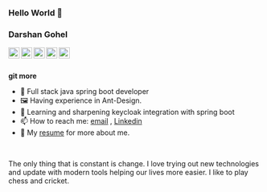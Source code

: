 ### Hello World 👋

### Darshan Gohel
<a href="https://www.linkedin.com/in/darshan-g-b3a5b2155/">
  <img align="left" alt="LinkedIn" width="22px" src="https://cdn.jsdelivr.net/npm/simple-icons@3.1.0/icons/linkedin.svg" />
</a>
<a href="mailto:darshan.gohel619@email.com">
  <img align="left" alt="'Gmail" width="22px" src="https://cdn.jsdelivr.net/npm/simple-icons@3.1.0/icons/gmail.svg" />
</a>
<a href="https://www.codechef.com/users/darshangohel">
  <img align="left" alt="Hackerrank" width="22px" src="https://cdn.jsdelivr.net/npm/simple-icons@3.1.0/icons/codechef.svg" />
</a>

<a href="https://www.hackerearth.com/@d.k.">
  <img align="left" alt="Hackerrank" width="22px" src="https://cdn.jsdelivr.net/npm/simple-icons@3.1.0/icons/hackerearth.svg" />
</a>
<a href="https://www.hackerrank.com/darshangoheldz">
  <img align="left" alt="Hackerrank" width="22px" src="https://cdn.jsdelivr.net/npm/simple-icons@3.1.0/icons/hackerrank.svg" />
</a>

<br />
<br />


**git more**
<br />
- 🔭 Full stack java spring boot developer</br>
- 🖼️ Having experience in Ant-Design.
- 🔐 Learning and sharpening keycloak integration with spring boot</br>
- 📫 How to reach me: [email](darshan.gohel619@gmail.com) , [Linkedin](https://www.linkedin.com/in/darshan-g-b3a5b2155/)</br>
- 👀 My [resume](https://drive.google.com/file/d/1pKwGnNbCJlWSJ4uPIR9HjzijHq0wVXZz/view?usp=sharing) for more about me.
</br>

The only thing that is constant is change. I love trying out new technologies and update with modern tools helping our lives more easier. I like to play chess and cricket.

